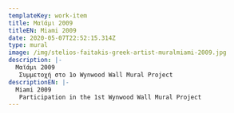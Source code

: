 ```yaml
---
templateKey: work-item
title: Μαϊάμι 2009
titleEN: Miami 2009
date: 2020-05-07T22:52:15.314Z
type: mural
image: /img/stelios-faitakis-greek-artist-muralmiami-2009.jpg
description: |-
  Μαϊάμι 2009
   Συμμετοχή στο 1ο Wynwood Wall Mural Project
descriptionEN: |-
  Miami 2009
   Participation in the 1st Wynwood Wall Mural Project
---
```

